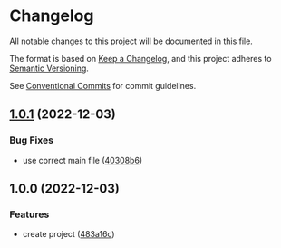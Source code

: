 # Changelog

All notable changes to this project will be documented in this file.

The format is based on [Keep a Changelog](https://keepachangelog.com/en/1.0.0/), and this project
adheres to [Semantic Versioning](https://semver.org/spec/v2.0.0.html).

See [Conventional Commits](https://conventionalcommits.org) for commit guidelines.

## [1.0.1](https://github.com/jneander/commitlint-config/compare/v1.0.0...v1.0.1) (2022-12-03)

### Bug Fixes

- use correct main file
  ([40308b6](https://github.com/jneander/commitlint-config/commit/40308b6a1b4402617ee51765fd9fe2d5841155de))

## 1.0.0 (2022-12-03)

### Features

- create project
  ([483a16c](https://github.com/jneander/commitlint-config/commit/483a16cad79eb37da9f50920e50128db10362565))
